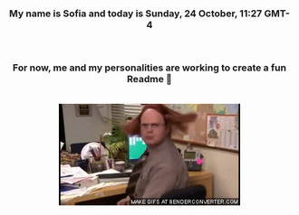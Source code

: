 


<div align="center">
<h3 >My name is Sofia and today is Sunday, 24 October, 11:27 GMT-4</h3><br>
<h3 >For now, me and my personalities are working to create a fun Readme 👋
</h3><br>
<img src='img/dwight.gif' alt='working...'/>
</div>
